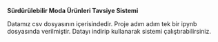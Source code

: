 **Sürdürülebilir Moda Ürünleri Tavsiye Sistemi**


Datamız csv dosyasının içerisindedir.
Proje adım adım tek bir ipynb dosyasında verilmiştir.
Datayı indirip kullanarak sistemi çalıştırabilirsiniz.
